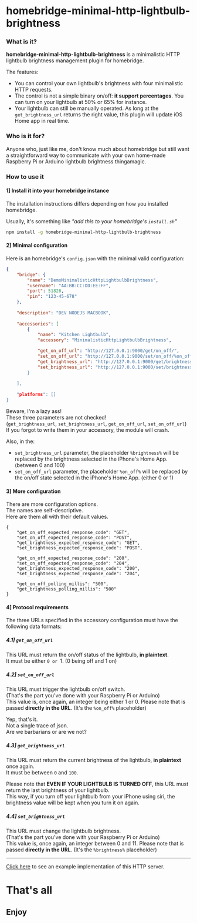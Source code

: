 # homebridge-minimal-http-lightbulb-brightness

### What is it?

**homebridge-minimal-http-lightbulb-brightness** is a minimalistic HTTP lightbulb brightness management plugin for homebridge.

The features:
- You can control your own lightbulb's brightness with four minimalistic HTTP requests.
- The control is not a simple binary on/off: **it support percentages**. You can turn on your lightbulb at 50% or 65% for instance.
- Your lightbulb can still be manually operated. As long at the `get_brightness_url` returns the right value, this plugin will update iOS Home app in real time.

### Who is it for?

Anyone who, just like me, don't know much about homebridge
but still want a straightforward way to communicate with your own home-made Raspberry Pi or Arduino lightbulb brightness thingamagic.

### How to use it

#### 1] Install it into your homebridge instance

The installation instructions differs depending on how you installed homebridge.

Usually, it's something like _"add this to your homebridge's `install.sh`"_
````bash
npm install -g homebridge-minimal-http-lightbulb-brightness
````

#### 2] Minimal configuration

Here is an homebridge's `config.json` with the minimal valid configuration:

````json
{
    "bridge": {
        "name": "DemoMinimalisticHttpLightbulbBrightness",
        "username": "AA:BB:CC:DD:EE:FF",
        "port": 51826,
        "pin": "123-45-678"
    },
  
    "description": "DEV NODEJS MACBOOK",
  
    "accessories": [
        {
            "name": "Kitchen Lightbulb",
            "accessory": "MinimalisticHttpLightbulbBrightness",

            "get_on_off_url": "http://127.0.0.1:9000/get/on_off/",
            "set_on_off_url": "http://127.0.0.1:9000/set/on_off/%on_off%",
            "get_brightness_url": "http://127.0.0.1:9000/get/brightness/",
            "set_brightness_url": "http://127.0.0.1:9000/set/brightness/%brightness%
        }
  
    ],
  
    "platforms": []
}
````

Beware, I'm a lazy ass!  
These three parameters are not checked!  
(`get_brightness_url`, `set_brightness_url`, `get_on_off_url`, `set_on_off_url`)  
If you forgot to write them in your accessory, the module will crash.

Also, in the:
- `set_brightness_url` parameter, the placeholder `%brightness%` will be replaced by the brightness selected in the iPhone's Home App. (between 0 and 100)
- `set_on_off_url` parameter, the placeholder `%on_off%` will be replaced by the on/off state selected in the iPhone's Home App. (either 0 or 1)

#### 3] More configuration

There are more configuration options.  
The names are self-descriptive.  
Here are them all with their default values.

````
{
    "get_on_off_expected_response_code": "GET",
    "set_on_off_expected_response_code": "POST",
    "get_brightness_expected_response_code": "GET",
    "set_brightness_expected_response_code": "POST",
    
    "get_on_off_expected_response_code": "200",
    "set_on_off_expected_response_code": "204",
    "get_brightness_expected_response_code": "200",
    "set_brightness_expected_response_code": "204",
    
    "get_on_off_polling_millis": "500",
    "get_brightness_polling_millis": "500"
}
````

#### 4] Protocol requirements

The three URLs specified in the accessory configuration must have the following data formats:

##### 4.1] `get_on_off_url`

This URL must return the on/off status of the lightbulb, **in plaintext**.  
It must be either `0 or `1.
(0 being off and 1 on)

##### 4.2] `set_on_off_url`

This URL must trigger the lightbulb on/off switch.  
(That's the part you've done with your Raspberry Pi or Arduino)  
This value is, once again, an integer being either 1 or 0.
Please note that is passed **directly in the URL**. (It's the `%on_off%` placeholder)  

Yep, that's it.  
Not a single trace of json.  
Are we barbarians or are we not?    


##### 4.3] `get_brightness_url`

This URL must return the current brightness of the lightbulb, **in plaintext** once again.  
It must be between `0` and `100`.

Please note that **EVEN IF YOUR LIGHTBULB IS TURNED OFF**, this URL must return the last brightness of your lightbulb.  
This way, if you turn off your lightbulb from your iPhone using siri, the brightness value will be kept when you turn it on again.


##### 4.4] `set_brightness_url`

This URL must change the lightbulb brightness.  
(That's the part you've done with your Raspberry Pi or Arduino)  
This value is, once again, an integer between 0 and 11.
Please note that is passed **directly in the URL**. (It's the `%brightness%` placeholder)  

________________________________________

[Click here](EXAMPLE.MD) to see an example implementation of this HTTP server.

# That's all

## Enjoy

